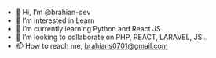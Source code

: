 - 👋 Hi, I’m @brahian-dev
- 👀 I’m interested in Learn
- 🌱 I’m currently learning Python and React JS 
- 💞️ I’m looking to collaborate on PHP, REACT, LARAVEL, JS...
- 📫 How to reach me, brahians0701@gmail.com
